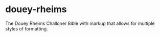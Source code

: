 # douey-rheims
The Douey Rheims Challoner Bible with markup that allows for multiple styles of formatting.
